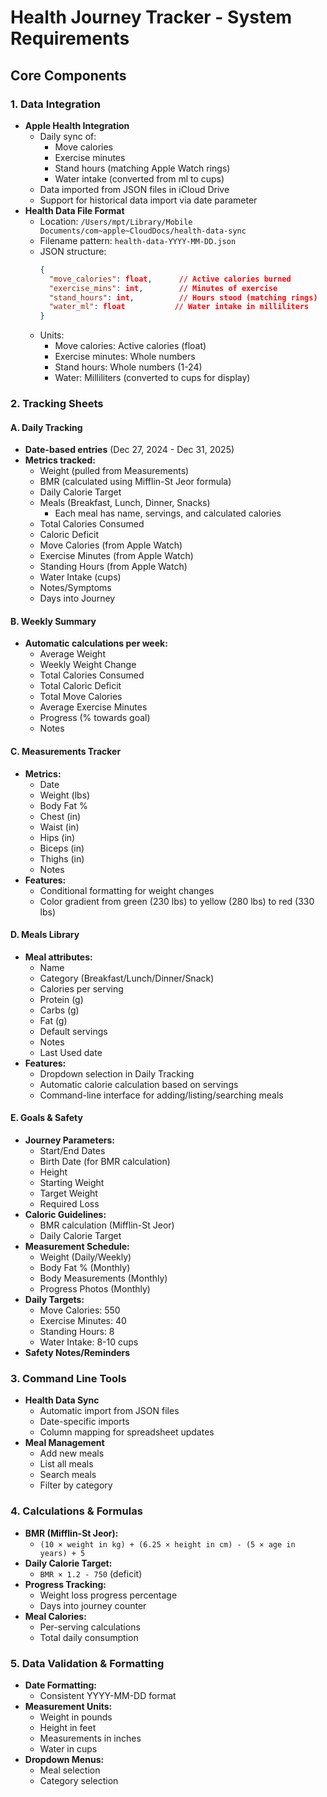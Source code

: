 # Health Journey Tracker - System Requirements

## Core Components

### 1. Data Integration
- **Apple Health Integration**
  - Daily sync of:
    - Move calories
    - Exercise minutes
    - Stand hours (matching Apple Watch rings)
    - Water intake (converted from ml to cups)
  - Data imported from JSON files in iCloud Drive
  - Support for historical data import via date parameter
- **Health Data File Format**
  - Location: `/Users/mpt/Library/Mobile Documents/com~apple~CloudDocs/health-data-sync`
  - Filename pattern: `health-data-YYYY-MM-DD.json`
  - JSON structure:
    ```json
    {
      "move_calories": float,      // Active calories burned
      "exercise_mins": int,        // Minutes of exercise
      "stand_hours": int,          // Hours stood (matching rings)
      "water_ml": float           // Water intake in milliliters
    }
    ```
  - Units:
    - Move calories: Active calories (float)
    - Exercise minutes: Whole numbers
    - Stand hours: Whole numbers (1-24)
    - Water: Milliliters (converted to cups for display)

### 2. Tracking Sheets

#### A. Daily Tracking
- **Date-based entries** (Dec 27, 2024 - Dec 31, 2025)
- **Metrics tracked:**
  - Weight (pulled from Measurements)
  - BMR (calculated using Mifflin-St Jeor formula)
  - Daily Calorie Target
  - Meals (Breakfast, Lunch, Dinner, Snacks)
    - Each meal has name, servings, and calculated calories
  - Total Calories Consumed
  - Caloric Deficit
  - Move Calories (from Apple Watch)
  - Exercise Minutes (from Apple Watch)
  - Standing Hours (from Apple Watch)
  - Water Intake (cups)
  - Notes/Symptoms
  - Days into Journey

#### B. Weekly Summary
- **Automatic calculations per week:**
  - Average Weight
  - Weekly Weight Change
  - Total Calories Consumed
  - Total Caloric Deficit
  - Total Move Calories
  - Average Exercise Minutes
  - Progress (% towards goal)
  - Notes

#### C. Measurements Tracker
- **Metrics:**
  - Date
  - Weight (lbs)
  - Body Fat %
  - Chest (in)
  - Waist (in)
  - Hips (in)
  - Biceps (in)
  - Thighs (in)
  - Notes
- **Features:**
  - Conditional formatting for weight changes
  - Color gradient from green (230 lbs) to yellow (280 lbs) to red (330 lbs)

#### D. Meals Library
- **Meal attributes:**
  - Name
  - Category (Breakfast/Lunch/Dinner/Snack)
  - Calories per serving
  - Protein (g)
  - Carbs (g)
  - Fat (g)
  - Default servings
  - Notes
  - Last Used date
- **Features:**
  - Dropdown selection in Daily Tracking
  - Automatic calorie calculation based on servings
  - Command-line interface for adding/listing/searching meals

#### E. Goals & Safety
- **Journey Parameters:**
  - Start/End Dates
  - Birth Date (for BMR calculation)
  - Height
  - Starting Weight
  - Target Weight
  - Required Loss
- **Caloric Guidelines:**
  - BMR calculation (Mifflin-St Jeor)
  - Daily Calorie Target
- **Measurement Schedule:**
  - Weight (Daily/Weekly)
  - Body Fat % (Monthly)
  - Body Measurements (Monthly)
  - Progress Photos (Monthly)
- **Daily Targets:**
  - Move Calories: 550
  - Exercise Minutes: 40
  - Standing Hours: 8
  - Water Intake: 8-10 cups
- **Safety Notes/Reminders**

### 3. Command Line Tools
- **Health Data Sync**
  - Automatic import from JSON files
  - Date-specific imports
  - Column mapping for spreadsheet updates
- **Meal Management**
  - Add new meals
  - List all meals
  - Search meals
  - Filter by category

### 4. Calculations & Formulas
- **BMR (Mifflin-St Jeor):**
  - `(10 × weight in kg) + (6.25 × height in cm) - (5 × age in years) + 5`
- **Daily Calorie Target:**
  - `BMR × 1.2 - 750` (deficit)
- **Progress Tracking:**
  - Weight loss progress percentage
  - Days into journey counter
- **Meal Calories:**
  - Per-serving calculations
  - Total daily consumption

### 5. Data Validation & Formatting
- **Date Formatting:**
  - Consistent YYYY-MM-DD format
- **Measurement Units:**
  - Weight in pounds
  - Height in feet
  - Measurements in inches
  - Water in cups
- **Dropdown Menus:**
  - Meal selection
  - Category selection